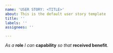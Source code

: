 ```yaml
---
name: 'USER STORY: <TITLE>'
about: This is the default user story template
title: ''
labels: ''
assignees: ''

---
```


_As a_ **role** _I can_ **capability** _so that_ **received benefit**.
